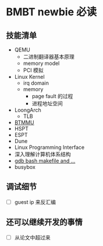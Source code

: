 # BMBT newbie 必读

## 技能清单
- QEMU
  - 二进制翻译器基本原理
  - memory model
  - PCI 模拟
- Linux Kernel
  - irq domain
  - memory
    - page fault 的过程
    - 进程地址空间
- LoongArch
  - TLB
- [BTMMU](https://liuty10.github.io/TianyiLiu_files/download/btmmu.pdf)
- HSPT
- ESPT
- Dune
- Linux Programming Interface
- 深入理解计算机体系结构
- [gdb bash makefile and ...](https://missing-semester-cn.github.io/)
- busybox

## 调试细节
- [ ] guest ip 来反汇编

## 还可以继续开发的事情

- [ ] 从论文中超过来

